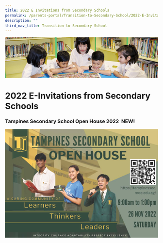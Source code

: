 ```yaml
---
title: 2022 E Invitations from Secondary Schools
permalink: /parents-portal/Transition-to-Secondary-School/2022-E-Invitations-from-Secondary-Schools/
description: ""
third_nav_title: Transition to Secondary School
---
```

![](/images/banner.gif)

2022 E-Invitations from Secondary Schools
=========================================
### Tampines Secondary School Open House 2022  NEW!

![](/images/Tampines%20Secondary%20School%20Open%20House%202022.jpeg)